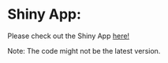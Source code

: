 # Shiny App:

Please check out the Shiny App [here!](https://datafromstockx.shinyapps.io/stockxsneakers/)

Note: The code might not be the latest version.
